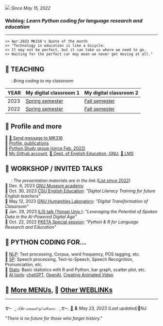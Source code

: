 ![](https://komarev.com/ghpvc/?username=MK316&color=blueviolet&label=VISIT+count) _Since May 15, 2022_  
  

### Weblog: _Learn Python coding for language research and education_  
--- 
~~~
>> Apr.2023 MK316's Quote of the month
>> "Technology in education is like a bicycle:
>> It may not be perfect, but it can take us where we need to go. 
>> Waiting for the perfect car may mean we never get moving at all."
~~~

## 🌱 **TEACHING**   
&nbsp;&nbsp;&nbsp;&nbsp;&nbsp;: _Bring coding to my classroom_  

|YEAR|My digital classroom 1|My digital classroom 2|
|---|---|---|    
|2023|[Spring semester](https://github.com/MK316/Spring2023/blob/main/README.md)|[Fall semester](https://github.com/MK316/Fall2023/blob/main/README.md)|   
|2022|[Spring semester](/res/teaching.md)| [Fall semester](/res/teaching.md)|     



## 🌱 **Profile and more**   
🔸 [📨 Send message to MK316](https://share.hsforms.com/1Av0hl41zRH-ldBftgLjM4Qqhro2)  
🔸 [Profile, publications](https://github.com/MK316/MK316.github.io/blob/main/res/profile.md)     
🔸 [Python Study group (since Feb. 2022)](https://github.com/MK316/MK316.github.io/blob/main/study.md)  
🔸 [My Github account](github.com/MK316), [🏢 Dept. of English Education, GNU](https://englishedu.gnu.ac.kr), [🎋 LMS](https://rec.ac.kr/gnu)    


## 🌱 **WORKSHOP / INVITED TALKS**   
&nbsp;&nbsp;&nbsp;&nbsp;&nbsp;: _The presentation materials are in the link._([List since 2022](https://github.com/MK316/workshops/blob/main/README.md))    
🔸 Dec. 6, 2023 [GNU Museum academy](https://github.com/MK316/workshops/blob/main/20231206/README.md)   
🔸 Oct. 30, 2023 [CSU English Education](https://github.com/MK316/workshops/blob/main/2023CSU/readme.md): _"Digital Literacy Training for future English teachers"_  
🔸 May 12, 2023 [GNU Humanities Laboratory](https://github.com/MK316/workshops/blob/main/20230512_GNU/README.md): _"Digital Transformation of Classroom"_  
🔸 Jan. 29, 2023 [ILIS talk (Yonsei Univ.)](https://github.com/MK316/workshops/blob/main/20230126_yonsei/index.md): _"Leveraging the Potential of Spoken Data in the AI-Powered Digital Age"_    
🔸 Oct. 22, 2022 [PKETA Special session](https://github.com/MK316/pketa22/blob/main/README.md): _"Python & R for Language Research and Education"_   

 
## 🌱 **PYTHON CODING FOR...**   
🔸 [NLP](/res/nlp_tools.md): Text processing, Corpus, word frequency, POS tagging, etc.    
🔸 [SP](/res/sp_tools.md): Speech processing, Text-to-Speech, Speech Recognition, Pronunciation, etc.    
🔸 [Stats](/res/stats1.md): Basic statistics with R and Python, bar graph, scatter plot, etc.   
🔸 [AI tools](https://github.com/MK316/OpenAI): [chatGPT](https://chat.openai.com/chat), [OpenAI](https://openai.com/), [Creating Animated Video](https://github.com/MK316/Spring2023/blob/main/Animated_Video_with_AI.ipynb)  


## 🍃 [**More MENUs**](https://github.com/MK316/MK316.github.io/blob/main/moremenu.md), 🍃 [**Other WEBLINKs**](https://github.com/MK316/MK316.github.io/blob/main/otherlinks.md)


---
   ࿐*ೃ 𝒯𝒽𝑒 𝓈𝑜𝓊𝓃𝒹 𝑜𝒻 𝓈𝒾𝓁𝑒𝓃𝒸𝑒. ೃ*࿐. 
[💜](https://github.com/MK316/workspace/blob/main/DLP/sampleNet.html) 🎗️ _May 23, 2023 (Last updated)_🚫NJ: _"There is no future for those who forget history."_   
